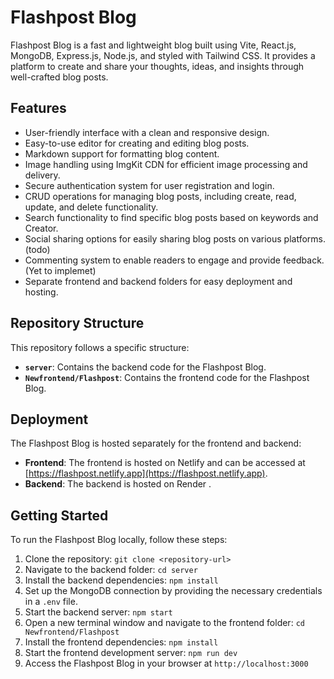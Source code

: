 # Flashpost Blog

Flashpost Blog is a fast and lightweight blog built using Vite, React.js, MongoDB, Express.js, Node.js, and styled with Tailwind CSS. It provides a platform to create and share your thoughts, ideas, and insights through well-crafted blog posts.

## Features

- User-friendly interface with a clean and responsive design.
- Easy-to-use editor for creating and editing blog posts.
- Markdown support for formatting blog content.
- Image handling using ImgKit CDN for efficient image processing and delivery.
- Secure authentication system for user registration and login.
- CRUD operations for managing blog posts, including create, read, update, and delete functionality.
- Search functionality to find specific blog posts based on keywords and Creator.
- Social sharing options for easily sharing blog posts on various platforms. (todo)
- Commenting system to enable readers to engage and provide feedback. (Yet to implemet)
- Separate frontend and backend folders for easy deployment and hosting.

## Repository Structure

This repository follows a specific structure:

- **`server`**: Contains the backend code for the Flashpost Blog.
- **`Newfrontend/Flashpost`**: Contains the frontend code for the Flashpost Blog.

## Deployment

The Flashpost Blog is hosted separately for the frontend and backend:

- **Frontend**: The frontend is hosted on Netlify and can be accessed at [https://flashpost.netlify.app](https://flashpost.netlify.app).
- **Backend**: The backend is hosted on Render .
## Getting Started

To run the Flashpost Blog locally, follow these steps:

1. Clone the repository: `git clone <repository-url>`
2. Navigate to the backend folder: `cd server`
3. Install the backend dependencies: `npm install`
4. Set up the MongoDB connection by providing the necessary credentials in a `.env` file.
5. Start the backend server: `npm start`
6. Open a new terminal window and navigate to the frontend folder: `cd Newfrontend/Flashpost`
7. Install the frontend dependencies: `npm install`
8. Start the frontend development server: `npm run dev`
9. Access the Flashpost Blog in your browser at `http://localhost:3000`


